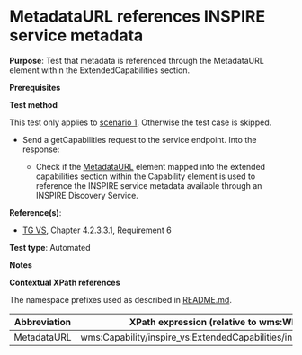 # MetadataURL references INSPIRE service metadata

**Purpose**: Test that metadata is referenced through the MetadataURL element within the ExtendedCapabilities section.

**Prerequisites**

**Test method**

This test only applies to [scenario 1](./README.md#scenarios). Otherwise the test case is skipped.

* Send a getCapabilities request to the service endpoint. Into the response:

  * Check if the [MetadataURL](#metadataURL) element mapped into the extended capabilities section within the Capability element is used to reference the INSPIRE service metadata available through an INSPIRE Discovery Service.

**Reference(s)**:
* [TG VS](./README.md#ref_TG_VS), Chapter 4.2.3.3.1, Requirement 6

**Test type**: Automated

**Notes**

**Contextual XPath references**

The namespace prefixes used as described in [README.md](./README.md#namespaces).

Abbreviation                                               |  XPath expression (relative to wms:WMS_Capabilities)
---------------------------------------------------------- | -------------------------------------------------------------------------
MetadataURL <a name="metadataURL"></a> | wms:Capability/inspire_vs:ExtendedCapabilities/inspire_common:MetadataURL
